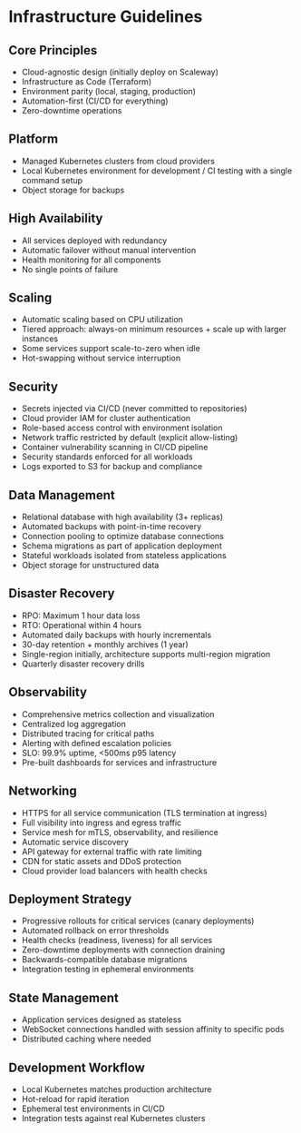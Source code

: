 # Infrastructure Guidelines

## Core Principles

- Cloud-agnostic design (initially deploy on Scaleway)
- Infrastructure as Code (Terraform)
- Environment parity (local, staging, production)
- Automation-first (CI/CD for everything)
- Zero-downtime operations

## Platform

- Managed Kubernetes clusters from cloud providers
- Local Kubernetes environment for development / CI testing with a single command setup
- Object storage for backups

## High Availability

- All services deployed with redundancy
- Automatic failover without manual intervention
- Health monitoring for all components
- No single points of failure

## Scaling

- Automatic scaling based on CPU utilization
- Tiered approach: always-on minimum resources + scale up with larger instances
- Some services support scale-to-zero when idle
- Hot-swapping without service interruption

## Security

- Secrets injected via CI/CD (never committed to repositories)
- Cloud provider IAM for cluster authentication
- Role-based access control with environment isolation
- Network traffic restricted by default (explicit allow-listing)
- Container vulnerability scanning in CI/CD pipeline
- Security standards enforced for all workloads
- Logs exported to S3 for backup and compliance

## Data Management

- Relational database with high availability (3+ replicas)
- Automated backups with point-in-time recovery
- Connection pooling to optimize database connections
- Schema migrations as part of application deployment
- Stateful workloads isolated from stateless applications
- Object storage for unstructured data

## Disaster Recovery

- RPO: Maximum 1 hour data loss
- RTO: Operational within 4 hours
- Automated daily backups with hourly incrementals
- 30-day retention + monthly archives (1 year)
- Single-region initially, architecture supports multi-region migration
- Quarterly disaster recovery drills

## Observability

- Comprehensive metrics collection and visualization
- Centralized log aggregation
- Distributed tracing for critical paths
- Alerting with defined escalation policies
- SLO: 99.9% uptime, <500ms p95 latency
- Pre-built dashboards for services and infrastructure

## Networking

- HTTPS for all service communication (TLS termination at ingress)
- Full visibility into ingress and egress traffic
- Service mesh for mTLS, observability, and resilience
- Automatic service discovery
- API gateway for external traffic with rate limiting
- CDN for static assets and DDoS protection
- Cloud provider load balancers with health checks

## Deployment Strategy

- Progressive rollouts for critical services (canary deployments)
- Automated rollback on error thresholds
- Health checks (readiness, liveness) for all services
- Zero-downtime deployments with connection draining
- Backwards-compatible database migrations
- Integration testing in ephemeral environments

## State Management

- Application services designed as stateless
- WebSocket connections handled with session affinity to specific pods
- Distributed caching where needed

## Development Workflow

- Local Kubernetes matches production architecture
- Hot-reload for rapid iteration
- Ephemeral test environments in CI/CD
- Integration tests against real Kubernetes clusters
